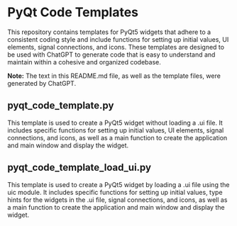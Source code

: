 # PyQt Code Templates
This repository contains templates for PyQt5 widgets that adhere to a consistent coding style and include functions for setting up initial values, UI elements, signal connections, and icons. These templates are designed to be used with ChatGPT to generate code that is easy to understand and maintain within a cohesive and organized codebase.

**Note:** The text in this README.md file, as well as the template files, were generated by ChatGPT.

## pyqt_code_template.py
This template is used to create a PyQt5 widget without loading a .ui file. It includes specific functions for setting up initial values, UI elements, signal connections, and icons, as well as a main function to create the application and main window and display the widget.

## pyqt_code_template_load_ui.py
This template is used to create a PyQt5 widget by loading a .ui file using the uic module. It includes specific functions for setting up initial values, type hints for the widgets in the .ui file, signal connections, and icons, as well as a main function to create the application and main window and display the widget.
